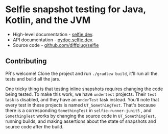# Selfie snapshot testing for Java, Kotlin, and the JVM

- High-level documentation - [selfie.dev](https://selfie.dev/jvm/get-started).
- API documentation - [pydoc.selfie.dev](https://kdoc.selfie.dev).
- Source code - [github.com/diffplug/selfie](https://github.com/diffplug/selfie)

## Contributing

PR's welcome! Clone the project and run `./gradlew build`, it'll run all the tests and build all the jars.

One tricky thing is that testing inline snapshots requires changing the code being tested. To make this work, we have `undertest` projects. Their `test` task is disabled, and they have an `underTest` task instead. You'll note that every test in these projects is named `UT_SomethingTest`. That's because there is a corresponding `SomethingTest` in `selfie-runner-junit5` , and `SomethingTest` works by changing the source code in `UT_SomethingTest`, running builds, and making assertions about the state of snapshots and source code after the build.
